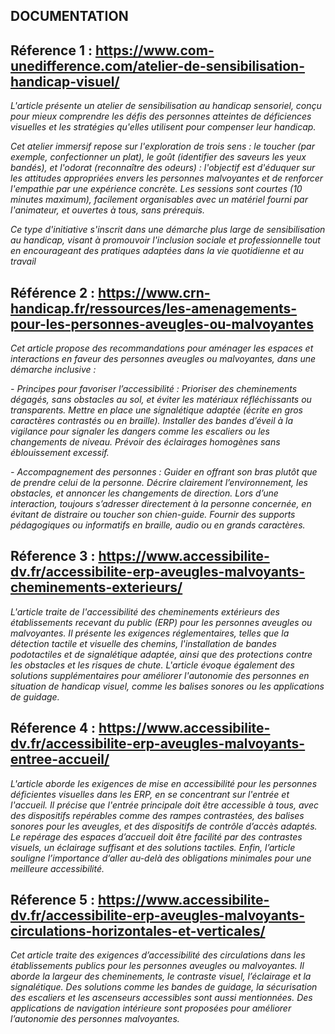 ## **DOCUMENTATION**

## Réference 1 : https://www.com-unedifference.com/atelier-de-sensibilisation-handicap-visuel/
*L'article présente un atelier de sensibilisation au handicap sensoriel, conçu pour mieux comprendre les défis des personnes atteintes de déficiences visuelles et les stratégies qu'elles utilisent pour compenser leur handicap.* 

*Cet atelier immersif repose sur l'exploration de trois sens : le toucher (par exemple, confectionner un plat), le goût (identifier des saveurs les yeux bandés), et l'odorat (reconnaître des odeurs) : l'objectif est d'éduquer sur les attitudes appropriées envers les personnes malvoyantes et de renforcer l'empathie par une expérience concrète. Les sessions sont courtes (10 minutes maximum), facilement organisables avec un matériel fourni par l'animateur, et ouvertes à tous, sans prérequis.*

*Ce type d'initiative s'inscrit dans une démarche plus large de sensibilisation au handicap, visant à promouvoir l'inclusion sociale et professionnelle tout en encourageant des pratiques adaptées dans la vie quotidienne et au travail​*

## Référence 2 : https://www.crn-handicap.fr/ressources/les-amenagements-pour-les-personnes-aveugles-ou-malvoyantes 
*Cet article propose des recommandations pour aménager les espaces et interactions en faveur des personnes aveugles ou malvoyantes, dans une démarche inclusive :*

*- Principes pour favoriser l’accessibilité : 
Prioriser des cheminements dégagés, sans obstacles au sol, et éviter les matériaux réfléchissants ou transparents.
Mettre en place une signalétique adaptée (écrite en gros caractères contrastés ou en braille).
Installer des bandes d’éveil à la vigilance pour signaler les dangers comme les escaliers ou les changements de niveau.
Prévoir des éclairages homogènes sans éblouissement excessif.*

*- Accompagnement des personnes : 
Guider en offrant son bras plutôt que de prendre celui de la personne.
Décrire clairement l’environnement, les obstacles, et annoncer les changements de direction.
Lors d’une interaction, toujours s’adresser directement à la personne concernée, en évitant de distraire ou toucher son chien-guide.
Fournir des supports pédagogiques ou informatifs en braille, audio ou en grands caractères.*

## Réference 3 : https://www.accessibilite-dv.fr/accessibilite-erp-aveugles-malvoyants-cheminements-exterieurs/
*L'article traite de l'accessibilité des cheminements extérieurs des établissements recevant du public (ERP) pour les personnes aveugles ou malvoyantes. Il présente les exigences réglementaires, telles que la détection tactile et visuelle des chemins, l'installation de bandes podotactiles et de signalétique adaptée, ainsi que des protections contre les obstacles et les risques de chute. L'article évoque également des solutions supplémentaires pour améliorer l'autonomie des personnes en situation de handicap visuel, comme les balises sonores ou les applications de guidage.*

## Réference 4 : https://www.accessibilite-dv.fr/accessibilite-erp-aveugles-malvoyants-entree-accueil/
*L'article aborde les exigences de mise en accessibilité pour les personnes déficientes visuelles dans les ERP, en se concentrant sur l'entrée et l'accueil. Il précise que l'entrée principale doit être accessible à tous, avec des dispositifs repérables comme des rampes contrastées, des balises sonores pour les aveugles, et des dispositifs de contrôle d’accès adaptés. Le repérage des espaces d’accueil doit être facilité par des contrastes visuels, un éclairage suffisant et des solutions tactiles. Enfin, l’article souligne l’importance d’aller au-delà des obligations minimales pour une meilleure accessibilité.*

## Réference 5 : https://www.accessibilite-dv.fr/accessibilite-erp-aveugles-malvoyants-circulations-horizontales-et-verticales/
*Cet article traite des exigences d’accessibilité des circulations dans les établissements publics pour les personnes aveugles ou malvoyantes. Il aborde la largeur des cheminements, le contraste visuel, l’éclairage et la signalétique. Des solutions comme les bandes de guidage, la sécurisation des escaliers et les ascenseurs accessibles sont aussi mentionnées. Des applications de navigation intérieure sont proposées pour améliorer l’autonomie des personnes malvoyantes.*